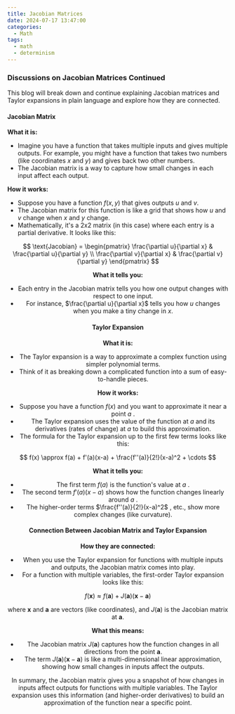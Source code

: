 ```yaml
---
title: Jacobian Matrices
date: 2024-07-17 13:47:00
categories:
  - Math
tags:
  - math
  - determinism
---
```




### Discussions on Jacobian Matrices Continued


This blog will break down and continue explaining Jacobian matrices and Taylor expansions in plain language and explore how they are connected.


#### Jacobian Matrix

**What it is:**
- Imagine you have a function that takes multiple inputs and gives multiple outputs. For example, you might have a function that takes two numbers (like coordinates $x$ and $y$) and gives back two other numbers.
- The Jacobian matrix is a way to capture how small changes in each input affect each output.

**How it works:**
- Suppose you have a function $f(x, y)$ that gives outputs $u$ and $v$.
- The Jacobian matrix for this function is like a grid that shows how $u$ and $v$ change when $x$ and $y$ change.
- Mathematically, it's a 2x2 matrix (in this case) where each entry is a partial derivative. It looks like this:
<div class="latex" style="text-align: center">
$$ \text{Jacobian} = \begin{pmatrix}
\frac{\partial u}{\partial x} & \frac{\partial u}{\partial y} \\
\frac{\partial v}{\partial x} & \frac{\partial v}{\partial y}
\end{pmatrix} $$


**What it tells you:**
- Each entry in the Jacobian matrix tells you how one output changes with respect to one input.
- For instance, $\frac{\partial u}{\partial x}$  tells you how $u$ changes when you make a tiny change in $x$.

#### Taylor Expansion

**What it is:**
- The Taylor expansion is a way to approximate a complex function using simpler polynomial terms.
- Think of it as breaking down a complicated function into a sum of easy-to-handle pieces.

**How it works:**
- Suppose you have a function $f(x)$ and you want to approximate it near a point $a$ .
- The Taylor expansion uses the value of the function at $a$ and its derivatives (rates of change) at $a$ to build this approximation.
- The formula for the Taylor expansion up to the first few terms looks like this:

$$ f(x) \approx f(a) + f'(a)(x-a) + \frac{f''(a)}{2!}(x-a)^2 + \cdots $$

**What it tells you:**
- The first term $f(a)$ is the function's value at $a$ .
- The second term $f'(a)(x-a)$ shows how the function changes linearly around $a$ .
- The higher-order terms $\frac{f''(a)}{2!}(x-a)^2$ , etc., show more complex changes (like curvature).

#### Connection Between Jacobian Matrix and Taylor Expansion

**How they are connected:**
- When you use the Taylor expansion for functions with multiple inputs and outputs, the Jacobian matrix comes into play.
- For a function with multiple variables, the first-order Taylor expansion looks like this:

$$ f(\mathbf{x}) \approx f(\mathbf{a}) + J(\mathbf{a})(\mathbf{x} - \mathbf{a}) $$

  where $\mathbf{x}$ and $\mathbf{a}$ are vectors (like coordinates), and $J(\mathbf{a})$ is the Jacobian matrix at $\mathbf{a}$.

**What this means:**
- The Jacobian matrix $J(\mathbf{a})$ captures how the function changes in all directions from the point $\mathbf{a}$.
- The term $J(\mathbf{a})(\mathbf{x} - \mathbf{a})$ is like a multi-dimensional linear approximation, showing how small changes in inputs affect the outputs.

In summary, the Jacobian matrix gives you a snapshot of how changes in inputs affect outputs for functions with multiple variables. The Taylor expansion uses this information (and higher-order derivatives) to build an approximation of the function near a specific point.
